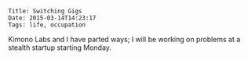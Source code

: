     Title: Switching Gigs
    Date: 2015-03-14T14:23:17
    Tags: life, occupation

Kimono Labs and I have parted ways; I will be working on problems at a
stealth startup starting Monday.
